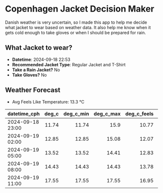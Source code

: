 
# Copenhagen Jacket Decision Maker

Danish weather is very uncertain, so I made this app to help me decide what jacket to wear based on weather data. 
It also help me know when it gets cold enough to take gloves or when I should be prepared for rain.

## What Jacket to wear?

- **Datetime**: 2024-09-18 22:53
- **Recommended Jacket Type**: Regular Jacket and T-Shirt
- **Take a Rain Jacket?** No
- **Take Gloves?** No

## Weather Forecast
- Avg Feels Like Temperature: 13.3 °C

| datetime_cph     |   deg_c |   deg_c_min |   deg_c_max |   deg_c_feels | weather   | wind   | rain   |
|:-----------------|--------:|------------:|------------:|--------------:|:----------|:-------|:-------|
| 2024-09-18 23:00 |   11.74 |       11.74 |       15.9  |         10.77 | Clouds    | Low    | None   |
| 2024-09-19 02:00 |   12.85 |       12.85 |       15.08 |         12.07 | Clouds    | Low    | None   |
| 2024-09-19 05:00 |   13.52 |       13.52 |       14.41 |         12.83 | Clouds    | Low    | None   |
| 2024-09-19 08:00 |   14.43 |       14.43 |       14.43 |         13.78 | Clouds    | Low    | None   |
| 2024-09-19 11:00 |   17.55 |       17.55 |       17.55 |         16.95 | Clear     | Low    | None   |
        